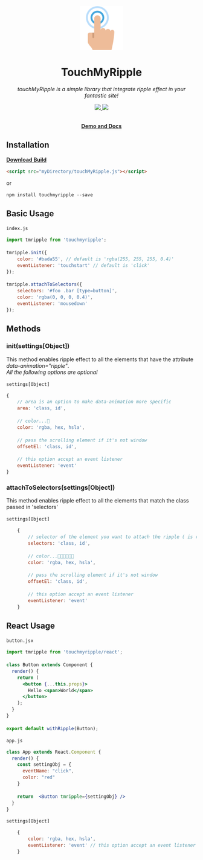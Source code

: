 <div align="center">
  <a href="https://github.com/tomma5o/touchmyripple">
    <img src="./docs/images/double-tap.png" width="116px">
  </a>
  <br>
  <h1>TouchMyRipple</h1>
  <p>
    <em>touchMyRipple is a simple library that integrate ripple effect in your fantastic site!</em>
  </p>
  <p>
    <a href="https://github.com/tomma5o/touchmyripple/commits/master">
      <img src="https://img.shields.io/github/last-commit/tomma5o/touchmyripple.svg" />
    </a>
    <img src="https://img.shields.io/npm/dm/localeval.svg" />
  </p>
  <br>
  <a href="https://tomma5o.github.io/touchMyRipple/#line3"><b>Demo and Docs</b></a>
</div>

## Installation
 
[**Download Build**](https://raw.githubusercontent.com/tomma5o/touchMyRipple/master/dist/touchMyRipple.js)

```html
<script src="myDirectory/touchMyRipple.js"></script>
```
or
```javascript
npm install touchmyripple --save
```

## Basic Usage

`index.js`
```javascript
import tmripple from 'touchmyripple';

tmripple.init({
    color: '#bada55', // default is 'rgba(255, 255, 255, 0.4)'
    eventListener: 'touchstart' // default is 'click'
});

tmripple.attachToSelectors({
    selectors: '#foo .bar [type=button]',
    color: 'rgba(0, 0, 0, 0.4)',
    eventListener: 'mousedown'
});
```

## Methods

### **init(settings[Object])**

This method enables ripple effect to all the elements that have the attribute _data-animation="ripple"_.<br>
_All the following options are optional_


`settings[Object]`
```javascript
{
    // area is an option to make data-animation more specific
    area: 'class, id',

    // color...🤔 
    color: 'rgba, hex, hsla', 

    // pass the scrolling element if it's not window
    offsetEl: 'class, id',

    // this option accept an event listener 
    eventListener: 'event'
}
```

### **attachToSelectors(settings[Object])**

This method enables ripple effect to all the elements that match the class passed in 'selectors'

`settings[Object]`
```javascript
    {
        // selector of the element you want to attach the ripple ( is required )
        selectors: 'class, id',

        // color...🤔🤔🤔🤔🤔🤔
        color: 'rgba, hex, hsla',

        // pass the scrolling element if it's not window
        offsetEl: 'class, id',

        // this option accept an event listener 
        eventListener: 'event'
    }
```
## React Usage

`button.jsx`
```jsx
import tmripple from 'touchmyripple/react';

class Button extends Component {
  render() {
    return (
      <button {...this.props}>
        Hello <span>World</span>
      </button>
    );
  }
}

export default withRipple(Button);
```

`app.js`
```jsx
class App extends React.Component {
  render() {
    const settingObj = {
      eventName: "click", 
      color: "red"
    }

    return  <Button tmripple={settingObj} />
  }
}
```

`settings[Object]`
```javascript
    {
        color: 'rgba, hex, hsla',
        eventListener: 'event' // this option accept an event listener 
    }
```